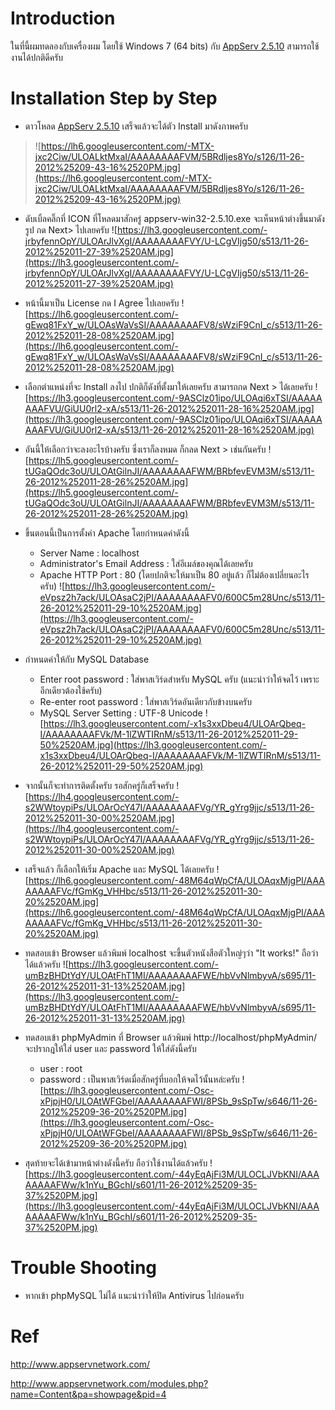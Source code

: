 # Introduction #

ในที่นี้ผมทดลองกับเครื่องผม โดยใช้
Windows 7 (64 bits) กับ [AppServ 2.5.10](http://prdownloads.sourceforge.net/appserv/appserv-win32-2.5.10.exe?download)
สามารถใช้งานได้ปกติดีครับ


# Installation Step by Step #

  * ดาวโหลด [AppServ 2.5.10](http://prdownloads.sourceforge.net/appserv/appserv-win32-2.5.10.exe?download) เสร็จแล้วจะได้ตัว Install มาดังภาพครับ
> ![https://lh6.googleusercontent.com/-MTX-jxc2Ciw/ULOALktMxaI/AAAAAAAAFVM/5BRdljes8Yo/s126/11-26-2012%25209-43-16%2520PM.jpg](https://lh6.googleusercontent.com/-MTX-jxc2Ciw/ULOALktMxaI/AAAAAAAAFVM/5BRdljes8Yo/s126/11-26-2012%25209-43-16%2520PM.jpg)

  * ดับเบิ้ลคลิ๊กที่ ICON ที่โหลดมาสักครู่ appserv-win32-2.5.10.exe จะเห็นหน้าต่างขึ้นมาดังรูป กด Next> ไปเลยครับ
![https://lh3.googleusercontent.com/-jrbyfennOpY/ULOArJlvXgI/AAAAAAAAFVY/U-LCgVIjg50/s513/11-26-2012%252011-27-39%2520AM.jpg](https://lh3.googleusercontent.com/-jrbyfennOpY/ULOArJlvXgI/AAAAAAAAFVY/U-LCgVIjg50/s513/11-26-2012%252011-27-39%2520AM.jpg)

  * หน้านี้มาเป็น License กด I Agree ไปเลยครับ
![https://lh6.googleusercontent.com/-gEwq81FxY_w/ULOAsWaVsSI/AAAAAAAAFV8/sWziF9CnI_c/s513/11-26-2012%252011-28-08%2520AM.jpg](https://lh6.googleusercontent.com/-gEwq81FxY_w/ULOAsWaVsSI/AAAAAAAAFV8/sWziF9CnI_c/s513/11-26-2012%252011-28-08%2520AM.jpg)

  * เลือกตำแหน่งที่จะ Install ลงไป ปกติก็ดังที่ตั้งมาให้เลยครับ สามารถกด Next > ได้เลยครับ
![https://lh3.googleusercontent.com/-9ASClz01ipo/ULOAqi6xTSI/AAAAAAAAFVU/GiUU0rl2-xA/s513/11-26-2012%252011-28-16%2520AM.jpg](https://lh3.googleusercontent.com/-9ASClz01ipo/ULOAqi6xTSI/AAAAAAAAFVU/GiUU0rl2-xA/s513/11-26-2012%252011-28-16%2520AM.jpg)

  * อันนี้ให้เลือกว่าจะลงอะไรบ้างครับ ซึ่งเราก็ลงหมด ก็กลด Next > เช่นกันครับ
![https://lh5.googleusercontent.com/-tUGaQOdc3oU/ULOAtGilnJI/AAAAAAAAFWM/BRbfevEVM3M/s513/11-26-2012%252011-28-26%2520AM.jpg](https://lh5.googleusercontent.com/-tUGaQOdc3oU/ULOAtGilnJI/AAAAAAAAFWM/BRbfevEVM3M/s513/11-26-2012%252011-28-26%2520AM.jpg)

  * ขึ้นตอนนี้เป็นการตั้งค่า Apache โดยกำหนดค่าดังนี้
    * Server Name : localhost
    * Administrator's Email Address : ใส่อีเมล์ของคุณได้เลยครับ
    * Apache HTTP Port : 80 (โดยปกติจะให้มาเป็น 80 อยู่แล้ว ก็ไม่ต้องเปลี่ยนอะไรครับ)
![https://lh3.googleusercontent.com/-eVpsz2h7ack/ULOAsaC2jPI/AAAAAAAAFV0/600C5m28Unc/s513/11-26-2012%252011-29-10%2520AM.jpg](https://lh3.googleusercontent.com/-eVpsz2h7ack/ULOAsaC2jPI/AAAAAAAAFV0/600C5m28Unc/s513/11-26-2012%252011-29-10%2520AM.jpg)

  * กำหนดค่าให้กับ MySQL Database
    * Enter root password : ใส่พาสเวิร์ดสำหรับ MySQL ครับ (แนะนำว่าให้จดไว้ เพราะอีกเดียวต้องใช้ครับ)
    * Re-enter root password : ใส่พาสเวิร์ดอันเดียวกับข้างบนครับ
    * MySQL Server Setting : UTF-8 Unicode
![https://lh3.googleusercontent.com/-x1s3xxDbeu4/ULOArQbeq-I/AAAAAAAAFVk/M-1lZWTIRnM/s513/11-26-2012%252011-29-50%2520AM.jpg](https://lh3.googleusercontent.com/-x1s3xxDbeu4/ULOArQbeq-I/AAAAAAAAFVk/M-1lZWTIRnM/s513/11-26-2012%252011-29-50%2520AM.jpg)

  * จากนั้นก็จะทำการติดตั้งครับ รอสักครู่ก็เสร็จครับ
![https://lh4.googleusercontent.com/-s2WWtoypiPs/ULOArOcY47I/AAAAAAAAFVg/YR_gYrg9jjc/s513/11-26-2012%252011-30-00%2520AM.jpg](https://lh4.googleusercontent.com/-s2WWtoypiPs/ULOArOcY47I/AAAAAAAAFVg/YR_gYrg9jjc/s513/11-26-2012%252011-30-00%2520AM.jpg)

  * เสร็จแล้ว ก็เลือกให้เริ่ม Apache และ MySQL ได้เลยครับ
![https://lh6.googleusercontent.com/-48M64qWpCfA/ULOAqxMjgPI/AAAAAAAAFVc/fGmKg_VHHbc/s513/11-26-2012%252011-30-20%2520AM.jpg](https://lh6.googleusercontent.com/-48M64qWpCfA/ULOAqxMjgPI/AAAAAAAAFVc/fGmKg_VHHbc/s513/11-26-2012%252011-30-20%2520AM.jpg)

  * ทดสอบเข้า Browser แล้วพิมพ์ localhost จะขึ้นตัวหนังสือตัวใหญ่ๆว่า "It works!" ถือว่าได้แล้วครับ
![https://lh3.googleusercontent.com/-umBzBHDtYdY/ULOAtFhT1MI/AAAAAAAAFWE/hbVvNlmbyvA/s695/11-26-2012%252011-31-13%2520AM.jpg](https://lh3.googleusercontent.com/-umBzBHDtYdY/ULOAtFhT1MI/AAAAAAAAFWE/hbVvNlmbyvA/s695/11-26-2012%252011-31-13%2520AM.jpg)

  * ทดสอบเข้า phpMyAdmin ที่ Browser แล้วพิมพ์ http://localhost/phpMyAdmin/ จะปรากฎให้ใส่ user และ password ให้ใส่ดังนี้ครับ
    * user : root
    * password : เป็นพาสเวิร์ดเมื่อสักครู่ที่บอกให้จดไว้นั้นหล่ะครับ
![https://lh3.googleusercontent.com/-Osc-xPjpjH0/ULOAtWFGbeI/AAAAAAAAFWI/8PSb_9sSpTw/s646/11-26-2012%25209-36-20%2520PM.jpg](https://lh3.googleusercontent.com/-Osc-xPjpjH0/ULOAtWFGbeI/AAAAAAAAFWI/8PSb_9sSpTw/s646/11-26-2012%25209-36-20%2520PM.jpg)

  * สุดท้ายจะได้เข้ามาหน้าต่างดังนี้ครับ ถือว่าใช้งานได้แล้วครับ
![https://lh3.googleusercontent.com/-44yEqAjFi3M/ULOCLJVbKNI/AAAAAAAAFWw/k1nYu_BGchI/s601/11-26-2012%25209-35-37%2520PM.jpg](https://lh3.googleusercontent.com/-44yEqAjFi3M/ULOCLJVbKNI/AAAAAAAAFWw/k1nYu_BGchI/s601/11-26-2012%25209-35-37%2520PM.jpg)

# Trouble Shooting #

  * หากเข้า phpMySQL ไม่ได้ แนะนำว่าให้ปิด Antivirus ไปก่อนครับ

# Ref #

http://www.appservnetwork.com/

http://www.appservnetwork.com/modules.php?name=Content&pa=showpage&pid=4